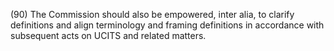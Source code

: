 (90) The Commission should also be empowered, inter alia, to clarify definitions and align terminology and framing definitions in accordance with subsequent acts on UCITS and related matters.